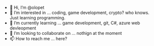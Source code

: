 - 👋 Hi, I’m @olopet
- 👀 I’m interested in ... coding, game development, crypto? who knows. Just learning programming.
- 🌱 I’m currently learning ... game development, git, C#, azure web devleopment
- 💞️ I’m looking to collaborate on ... nothign at the moment
- 📫 How to reach me ... here?

<!---
olopet/olopet is a ✨ special ✨ repository because its `README.md` (this file) appears on your GitHub profile.
You can click the Preview link to take a look at your changes.
--->
